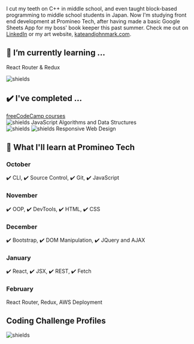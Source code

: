 

I cut my teeth on C++ in middle school, and even taught block-based programming to middle school students in Japan.  Now I'm studying front end development at Promineo Tech, after having made a basic Google Sheets App for my boss' book keeper this past summer. Check me out on [LinkedIn](https://www.linkedin.com/in/johnmarkrhoades/) or my art website, [kateandjohnmark.com](https://www.kateandjohnmark.com/).

## 🌱 I’m currently learning ...

React Router & Redux

![shields](https://img.shields.io/github/last-commit/jmrhadz/Perf-Exhaust-pulse)

## ✔️ I've completed ...

[freeCodeCamp courses](https://www.freecodecamp.org/)  
![shields](https://img.shields.io/badge/javascript-yellow)   JavaScript Algorithms and Data Structures  
![shields](https://img.shields.io/badge/html-orange) ![shields](https://img.shields.io/badge/css-blue)   Responsive Web Design 

## 📅 What I'll learn at Promineo Tech

### October
 ✔️ CLI, ✔️ Source Control, ✔️ Git, ✔️ JavaScript
### November
 ✔️ OOP, ✔️ DevTools, ✔️ HTML, ✔️ CSS
### December
 ✔️ Bootstrap, ✔️ DOM Manipulation, ✔️ JQuery and AJAX
### January
 ✔️ React, ✔️ JSX, ✔️ REST, ✔️ Fetch
### February
   React Router, Redux, AWS Deployment

## Coding Challenge Profiles
![shields](https://www.codewars.com/users/jmrhadz/badges/small)
